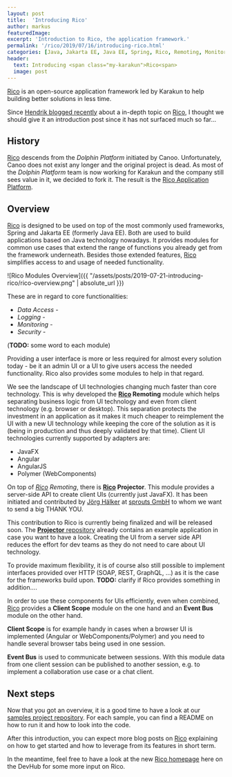 ```yaml
---
layout: post
title:  'Introducing Rico'
author: markus
featuredImage: 
excerpt: 'Introduction to Rico, the application framework.'
permalink: '/rico/2019/07/16/introducing-rico.html'
categories: [Java, Jakarta EE, Java EE, Spring, Rico, Remoting, Monitoring, Security, Angular, WebComponents, JavaFX, Projector]
header:
  text: Introducing <span class="my-karakun">Rico<span>
  image: post
---
```


[Rico](/rico) is an open-source application framework led by <span class="my-karakun">Karakun</span> to help building better solutions in less time.

Since [Hendrik blogged recently](/java/rico/2019/01/15/rico-server-timing.html) about a in-depth topic on [Rico](/rico), I thought we should give it an introduction post since it has not surfaced much so far...

## History

[Rico](/rico) descends from the _Dolphin Platform_ initiated by Canoo. 
Unfortunately, Canoo does not exist any longer and the original project is dead. As most of the _Dolphin Platform_ team is now working for Karakun and the company still sees value in it, we decided to fork it.
The result is the [Rico Application Platform](/rico).

## Overview

[Rico](/rico) is designed to be used on top of the most commonly used frameworks, Spring and Jakarta EE (formerly Java EE). Both are used to build applications based on Java technology nowadays.
It provides modules for common use cases that extend the range of functions you already get from the framework underneath. Besides those extended features, [Rico](/rico) simplifies access to and usage of needed functionality. 

![Rico Modules Overview]({{ "/assets/posts/2019-07-21-introducing-rico/rico-overview.png" | absolute_url }})
 
These are in regard to core functionalities:

* _Data Access_ -
* _Logging_ - 
* _Monitoring_ -
* _Security_ - 

(**TODO:** some word to each module)

Providing a user interface is more or less required for almost every solution today - be it an admin UI or a UI to give users access the needed functionality. Rico also provides some modules to help in that regard.

We see the landscape of UI technologies changing much faster than core technology. This is why developed the __[Rico](/rico) Remoting__ module which helps separating business logic from UI technology and even from client technology (e.g. browser or desktop).
This separation protects the investment in an application as it makes it much cheaper to reimplement the UI with a new UI technology while keeping the core of the solution as it is (being in production and thus deeply validated by that time).
Client UI technologies currently supported by adapters are:

* JavaFX
* Angular
* AngularJS
* Polymer (WebComponents)

On top of _[Rico](/rico) Remoting_, there is __[Rico](/rico) Projector__. This module provides a server-side API to create client UIs (currently just JavaFX). 
It has been initiated and contributed by [Jörg Hälker](https://twitter.com/johado78) at [sprouts GmbH](https://www.sprouts.aero/) to whom we want to send a big THANK YOU.

This contribution to Rico is currently being finalized and will be released soon. The [__Projector__ repository](https://github.com/rico-projects/rico-projector) already contains an example application in case you want to have a look.
Creating the UI from a server side API reduces the effort for dev teams as they do not need to care about UI technology.

To provide maximum flexibility, it is of course also still possible to implement interfaces provided over HTTP (SOAP, REST, GraphQL, ...) as it is the case for the frameworks build upon.
**TODO:** clarify if Rico provides something in addition....

In order to use these components for UIs efficiently, even when combined, [Rico](/rico) provides a __Client Scope__ module on the one hand and an __Event Bus__ module on the other hand.

__Client Scope__ is for example handy in cases when a browser UI is implemented (Angular or WebComponents/Polymer) and you need to handle several browser tabs being used in one session.

__Event Bus__ is used to communicate between sessions. With this module data from one client session can be published to another session, e.g. to implement a collaboration use case or a chat client.



## Next steps

Now that you got an overview, it is a good time to have a look at our [samples project repository](https://github.com/rico-projects/rico-samples). 
For each sample, you can find a README on how to run it and how to look into the code.

After this introduction, you can expect more blog posts on [Rico](/rico) explaining on how to get started and how to leverage from its features in short term. 

In the meantime, feel free to have a look at the new [Rico homepage](/rico) here on the DevHub for some more input on Rico.